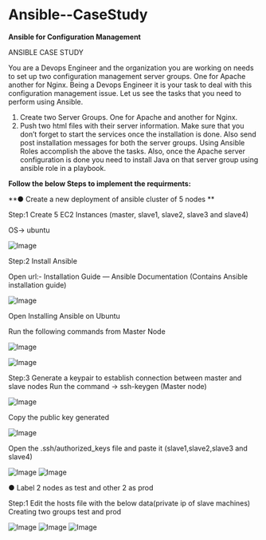 # Ansible--CaseStudy
**Ansible for Configuration Management**

ANSIBLE CASE STUDY 

You are a Devops Engineer and the organization you are working on needs to set up two configuration management server groups. One for Apache another for Nginx. Being a Devops Engineer it is your task to deal with this configuration management issue. 
Let us see the tasks that you need to perform using Ansible. 
1. Create two Server Groups. One for Apache and another for Nginx.
2. Push two html files with their server information. 
Make sure that you don’t forget to start the services once the installation is done. Also send post installation messages for both the server groups. 
Using Ansible Roles accomplish the above the tasks. 
Also, once the Apache server configuration is done you need to install Java on that server group using ansible role in a playbook.

**Follow the below Steps to implement the requirments:**

**● Create a new deployment of ansible cluster of 5 nodes **

Step:1 Create 5 EC2 Instances (master, slave1, slave2, slave3 and slave4)

OS-> ubuntu

![Image](https://github.com/user-attachments/assets/1e89c91c-43a4-4a42-8484-e9f06af22879)

Step:2 Install Ansible

Open url:-  Installation Guide — Ansible Documentation (Contains Ansible installation guide)

![Image](https://github.com/user-attachments/assets/16cce222-8dd1-4e4a-b2fa-b0b2af365862)

Open Installing Ansible on Ubuntu

Run the following commands from Master Node

![Image](https://github.com/user-attachments/assets/b2de6797-1e5e-4923-a34e-c861d50dfd49)

![Image](https://github.com/user-attachments/assets/584ae900-f2f6-4df6-8f30-145e63f1b75e)

Step:3 Generate a keypair to establish connection between master and slave nodes
Run the command -> ssh-keygen (Master node)

![Image](https://github.com/user-attachments/assets/bc985f08-3640-4db5-bcce-88f69dddb09f)

Copy the public key generated

![Image](https://github.com/user-attachments/assets/4ed7d878-a663-4462-a674-0c95d6a999c4)

Open the .ssh/authorized_keys file and paste it (slave1,slave2,slave3 and slave4)

![Image](https://github.com/user-attachments/assets/6459264b-9c7b-4c51-a4e4-25e98b4aee46)
![Image](https://github.com/user-attachments/assets/1b07be9e-75e6-451d-9487-05be2c6324ec)

● Label 2 nodes as test and other 2 as prod 

Step:1 Edit the hosts file with the below data(private ip of slave machines)
Creating two groups test and prod

![Image](https://github.com/user-attachments/assets/9b4762fb-06da-4862-a1e4-3d185b6136b4)
![Image](https://github.com/user-attachments/assets/9812ac0b-094c-47f2-a29c-670a7339e048)
![Image](https://github.com/user-attachments/assets/606ba76f-0cbc-4219-a1a2-ee4efe0a6fe7)

